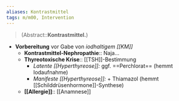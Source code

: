 ```yaml
---
aliases: Kontrastmittel
tags: m/m00, Intervention
---
```

> (Abstract::**Kontrastmittel.**)
- **Vorbereitung** vor Gabe von *iodhaltigem [[KM]]*
	- **Kontrastmittel-Nephropathie**:: Naja...
	- **Thyreotoxische Krise**:: [[TSH]]-Bestimmung
		- *Latente [[Hyperthyreose]]:* ggf. ==Perchlorat== (hemmt Iodaufnahme)
		- *Manifeste [[Hyperthyreose]]:* + Thiamazol (hemmt [[Schilddrüsenhormone]]-Synthese)
	- **[[Allergie]]**:: [[Anamnese]]